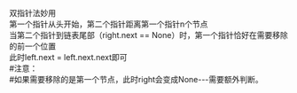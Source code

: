 双指针法妙用  
第一个指针从头开始，第二个指针距离第一个指针n个节点  
当第二个指针到链表尾部（right.next == None）时，第一个指针恰好在需要移除的前一个位置  
此时left.next = left.next.next即可  
#注意：  
#如果需要移除的是第一个节点，此时right会变成None---需要额外判断。
